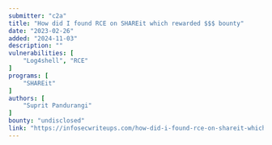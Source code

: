 ```yaml
---
submitter: "c2a"
title: "How did I found RCE on SHAREit which rewarded $$$ bounty"
date: "2023-02-26"
added: "2024-11-03"
description: ""
vulnerabilities: [
    "Log4shell", "RCE"
]
programs: [
    "SHAREit"
]
authors: [
    "Suprit Pandurangi"
]
bounty: "undisclosed"
link: "https://infosecwriteups.com/how-did-i-found-rce-on-shareit-which-rewarded-bounty-7d4196bf1b52"
---
```




